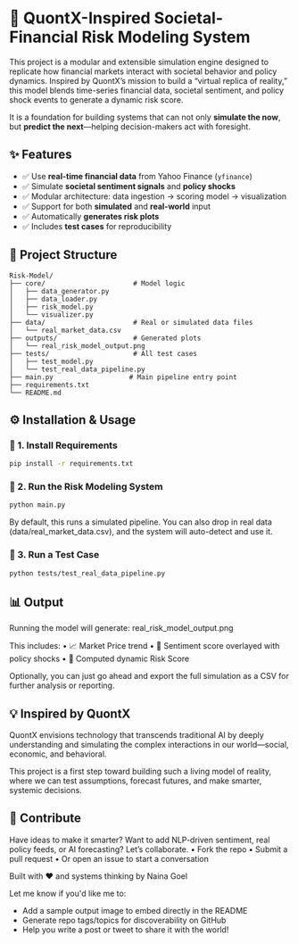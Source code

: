 # 🧠 QuontX-Inspired Societal-Financial Risk Modeling System

This project is a modular and extensible simulation engine designed to replicate how financial markets interact with societal behavior and policy dynamics. Inspired by QuontX’s mission to build a “virtual replica of reality,” this model blends time-series financial data, societal sentiment, and policy shock events to generate a dynamic risk score.

It is a foundation for building systems that can not only **simulate the now**, but **predict the next**—helping decision-makers act with foresight.


## ✨ Features

- ✅ Use **real-time financial data** from Yahoo Finance (`yfinance`)
- ✅ Simulate **societal sentiment signals** and **policy shocks**
- ✅ Modular architecture: data ingestion → scoring model → visualization
- ✅ Support for both **simulated** and **real-world** input
- ✅ Automatically **generates risk plots**
- ✅ Includes **test cases** for reproducibility

## 📁 Project Structure

```plaintext
Risk-Model/
├── core/                      # Model logic
│   ├── data_generator.py
│   ├── data_loader.py
│   ├── risk_model.py
│   └── visualizer.py
├── data/                      # Real or simulated data files
│   └── real_market_data.csv
├── outputs/                   # Generated plots
│   └── real_risk_model_output.png
├── tests/                     # All test cases
│   ├── test_model.py
│   └── test_real_data_pipeline.py
├── main.py                   # Main pipeline entry point
├── requirements.txt
└── README.md
```

## ⚙️ Installation & Usage

### 🔧 1. Install Requirements

```bash
pip install -r requirements.txt
```

### 🚀 2. Run the Risk Modeling System

```bash
python main.py
```
By default, this runs a simulated pipeline. You can also drop in real data (data/real_market_data.csv), and the system will auto-detect and use it.


### 🧪 3. Run a Test Case

```bash
python tests/test_real_data_pipeline.py
```

## 📊 Output

Running the model will generate: 
real_risk_model_output.png

This includes:
	•	📈 Market Price trend
	•	💬 Sentiment score overlayed with policy shocks
	•	🧠 Computed dynamic Risk Score

Optionally, you can just go ahead and export the full simulation as a CSV for further analysis or reporting.

## 💡 Inspired by QuontX

QuontX envisions technology that transcends traditional AI by deeply understanding and simulating the complex interactions in our world—social, economic, and behavioral.

This project is a first step toward building such a living model of reality, where we can test assumptions, forecast futures, and make smarter, systemic decisions.

## 🤝 Contribute

Have ideas to make it smarter? Want to add NLP-driven sentiment, real policy feeds, or AI forecasting? Let’s collaborate.
	•	Fork the repo
	•	Submit a pull request
	•	Or open an issue to start a conversation

Built with ❤️ and systems thinking by Naina Goel

Let me know if you'd like me to:
- Add a sample output image to embed directly in the README
- Generate repo tags/topics for discoverability on GitHub
- Help you write a post or tweet to share it with the world! 

